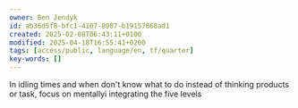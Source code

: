 ```yaml
---
owner: Ben Jendyk
id: ab36d5f8-bfc1-4107-8987-b19157868ad1
created: 2025-02-08T06:43:11+0100
modified: 2025-04-18T16:55:41+0200
tags: [access/public, language/en, tf/quarter]
key-words: []
---
```


In idling times and when don't know what to do instead of thinking products or task, focus on mentallyi integrating the five levels
